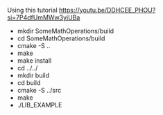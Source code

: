 Using this tutorial https://youtu.be/DDHCEE_PHOU?si=7P4dfUmMWw3yiUBa

- mkdir SomeMathOperations/build
- cd SomeMathOperations/build
- cmake -S ..
- make 
- make install
- cd ../../
- mkdir build
- cd build
- cmake -S ../src
- make
- ./LIB_EXAMPLE